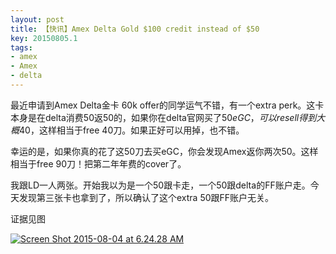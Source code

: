 ```yaml
---
layout: post
title: 【快讯】Amex Delta Gold $100 credit instead of $50
key: 20150805.1
tags:
- amex
- Amex
- delta
---
```


最近申请到Amex Delta金卡 60k offer的同学运气不错，有一个extra perk。这卡本身是在delta消费50返50的，如果你在delta官网买了$50 eGC，可以resell得到大概$40，这样相当于free 40刀。如果正好可以用掉，也不错。

幸运的是，如果你真的花了这50刀去买eGC，你会发现Amex返你两次50。这样相当于free 90刀！把第二年年费的cover了。

我跟LD一人两张。开始我以为是一个50跟卡走，一个50跟delta的FF账户走。今天发现第三张卡也拿到了，所以确认了这个extra 50跟FF账户无关。

证据见图


[![Screen Shot 2015-08-04 at 6.24.28 AM](https://willguxy.files.wordpress.com/2015/08/screen-shot-2015-08-04-at-6-24-28-am.png?w=300)](https://willguxy.files.wordpress.com/2015/08/screen-shot-2015-08-04-at-6-24-28-am.png)
